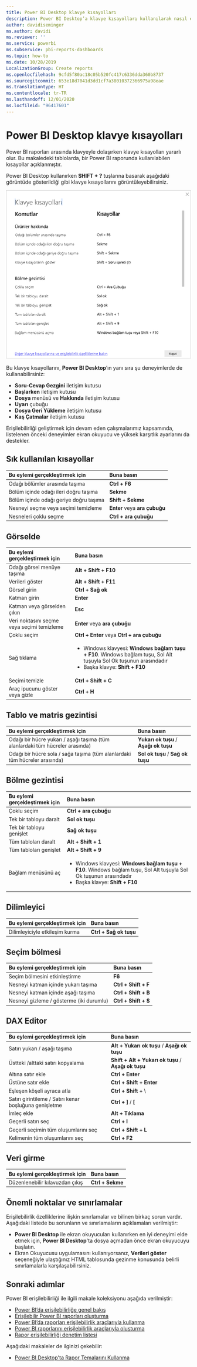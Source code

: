 ```yaml
---
title: Power BI Desktop klavye kısayolları
description: Power BI Desktop’a klavye kısayolları kullanılarak nasıl erişilebilir?
author: davidiseminger
ms.author: davidi
ms.reviewer: ''
ms.service: powerbi
ms.subservice: pbi-reports-dashboards
ms.topic: how-to
ms.date: 10/28/2019
LocalizationGroup: Create reports
ms.openlocfilehash: 9cfd5f80ac18c05b520fc417c6336dda360b8737
ms.sourcegitcommit: 653e18d7041d3dd1cf7a38010372366975a98eae
ms.translationtype: HT
ms.contentlocale: tr-TR
ms.lasthandoff: 12/01/2020
ms.locfileid: "96417601"
---
```

# <a name="keyboard-shortcuts-in-power-bi-desktop"></a>Power BI Desktop klavye kısayolları

Power BI raporları arasında klavyeyle dolaşırken klavye kısayolları yararlı olur. Bu makaledeki tablolarda, bir Power BI raporunda kullanılabilen kısayollar açıklanmıştır. 

Power BI Desktop kullanırken **SHIFT + ?** tuşlarına basarak aşağıdaki görüntüde gösterildiği gibi klavye kısayollarını görüntüleyebilirsiniz.

![Power BI Desktop'ta Shift + ? tuşlarına basarak erişilebilirliğe yönelik klavye kısayollarını gösterebilirsiniz](media/desktop-accessibility/accessibility-03.png)

Bu klavye kısayollarını, **Power BI Desktop**’ın yanı sıra şu deneyimlerde de kullanabilirsiniz:

* **Soru-Cevap Gezgini** iletişim kutusu
* **Başlarken** iletişim kutusu
* **Dosya** menüsü ve **Hakkında** iletişim kutusu
* **Uyarı** çubuğu
* **Dosya Geri Yükleme** iletişim kutusu
* **Kaş Çatmalar** iletişim kutusu

Erişilebilirliği geliştirmek için devam eden çalışmalarımız kapsamında, listelenen önceki deneyimler ekran okuyucu ve yüksek karşıtlık ayarlarını da destekler.

## <a name="frequently-used-shortcuts"></a>Sık kullanılan kısayollar
| Bu eylemi gerçekleştirmek için           | Buna basın                |
| :------------------- | :------------------- |
| Odağı bölümler arasında taşıma  | **Ctrl + F6** |
| Bölüm içinde odağı ileri doğru taşıma | **Sekme**         |
| Bölüm içinde odağı geriye doğru taşıma | **Shift + Sekme** |
| Nesneyi seçme veya seçimi temizleme | **Enter** veya **ara çubuğu** |
| Nesneleri çoklu seçme | **Ctrl + ara çubuğu** |

## <a name="on-visual"></a>Görselde
| Bu eylemi gerçekleştirmek için           | Buna basın                |
| :------------------- | :------------------- |
| Odağı görsel menüye taşıma | **Alt + Shift + F10** |
| Verileri göster | **Alt + Shift + F11**  |
| Görsel girin | **Ctrl + Sağ ok** |
| Katman girin | **Enter** |
| Katman veya görselden çıkın | **Esc** |
| Veri noktasını seçme veya seçimi temizleme | **Enter** veya **ara çubuğu** |
| Çoklu seçim | **Ctrl + Enter** veya **Ctrl + ara çubuğu** |
| Sağ tıklama | <ul><li>Windows klavyesi: **Windows bağlam tuşu + F10**. Windows bağlam tuşu, Sol Alt tuşuyla Sol Ok tuşunun arasındadır</li><li>Başka klavye: **Shift + F10**</li></ul> |
| Seçimi temizle | **Ctrl + Shift + C** |
| Araç ipucunu göster veya gizle | **Ctrl + H** |

## <a name="table-and-matrix-navigation"></a>Tablo ve matris gezintisi
| Bu eylemi gerçekleştirmek için          | Buna basın                |
| :------------------- | :------------------- |
| Odağı bir hücre yukarı / aşağı taşıma (tüm alanlardaki tüm hücreler arasında)  | **Yukarı ok tuşu** / **Aşağı ok tuşu** |
| Odağı bir hücre sola / sağa taşıma (tüm alanlardaki tüm hücreler arasında)  | **Sol ok tuşu** / **Sağ ok tuşu** |

## <a name="pane-navigation"></a>Bölme gezintisi
| Bu eylemi gerçekleştirmek için           | Buna basın                |
| :------------------- | :------------------- |
| Çoklu seçim | **Ctrl + ara çubuğu** |
| Tek bir tabloyu daralt | **Sol ok tuşu** |
| Tek bir tabloyu genişlet | **Sağ ok tuşu** |
| Tüm tabloları daralt | **Alt + Shift + 1** |
| Tüm tabloları genişlet | **Alt + Shift + 9** |
| Bağlam menüsünü aç | <ul><li>Windows klavyesi: **Windows bağlam tuşu + F10**.  Windows bağlam tuşu, Sol Alt tuşuyla Sol Ok tuşunun arasındadır</li><li>Başka klavye: **Shift + F10**</li></ul> |

## <a name="slicer"></a>Dilimleyici
| Bu eylemi gerçekleştirmek için         | Buna basın                |
| :------------------- | :------------------- |
| Dilimleyiciyle etkileşim kurma | **Ctrl + Sağ ok tuşu** |

## <a name="selection-pane"></a>Seçim bölmesi
| Bu eylemi gerçekleştirmek için           | Buna basın                |
| :------------------- | :------------------- |
| Seçim bölmesini etkinleştirme | **F6** |
| Nesneyi katman içinde yukarı taşıma | **Ctrl + Shift + F** |
| Nesneyi katman içinde aşağı taşıma | **Ctrl + Shift + B** |
| Nesneyi gizleme / gösterme (iki durumlu) | **Ctrl + Shift + S** |

## <a name="dax-editor"></a>DAX Editor
| Bu eylemi gerçekleştirmek için          | Buna basın                |
| :------------------- | :------------------- |
| Satırı yukarı / aşağı taşıma | **Alt + Yukarı ok tuşu** / **Aşağı ok tuşu** |
| Üstteki /alttaki satırı kopyalama | **Shift + Alt + Yukarı ok tuşu** / **Aşağı ok tuşu** |
| Altına satır ekle | **Ctrl + Enter** |
| Üstüne satır ekle | **Ctrl + Shift + Enter** |
| Eşleşen köşeli ayraca atla | **Ctrl + Shift +**  \ |
| Satırı girintileme / Satırı kenar boşluğuna genişletme | **Ctrl + ]**  /  **[** |
| İmleç ekle | **Alt + Tıklama** |
| Geçerli satırı seç | **Ctrl + I** |
| Geçerli seçimin tüm oluşumlarını seç | **Ctrl + Shift + L** |
| Kelimenin tüm oluşumlarını seç | **Ctrl + F2** |

## <a name="enter-data"></a>Veri girme
| Bu eylemi gerçekleştirmek için           | Buna basın                |
| :------------------- | :------------------- |
| Düzenlenebilir kılavuzdan çıkış | **Ctrl + Sekme** |



## <a name="considerations-and-limitations"></a>Önemli noktalar ve sınırlamalar
Erişilebilirlik özelliklerine ilişkin sınırlamalar ve bilinen birkaç sorun vardır. Aşağıdaki listede bu sorunların ve sınırlamaların açıklamaları verilmiştir:

* **Power BI Desktop** ile ekran okuyucuları kullanırken en iyi deneyimi elde etmek için, **Power BI Desktop**'ta dosya açmadan önce ekran okuyucuyu başlatın.
* Ekran Okuyucusu uygulamasını kullanıyorsanız, **Verileri göster** seçeneğiyle ulaştığınız HTML tablosunda gezinme konusunda belirli sınırlamalarla karşılaşabilirsiniz.


## <a name="next-steps"></a>Sonraki adımlar

Power BI erişilebilirliği ile ilgili makale koleksiyonu aşağıda verilmiştir:

* [Power BI’da erişilebilirliğe genel bakış](desktop-accessibility-overview.md) 
* [Erişilebilir Power BI raporları oluşturma](desktop-accessibility-creating-reports.md) 
* [Power BI’da raporları erişilebilirlik araçlarıyla kullanma](desktop-accessibility-consuming-tools.md)
* [Power BI raporlarını erişilebilirlik araçlarıyla oluşturma](desktop-accessibility-creating-tools.md)
* [Rapor erişilebilirliği denetim listesi](desktop-accessibility-creating-reports.md#report-accessibility-checklist)

Aşağıdaki makaleler de ilginizi çekebilir:

* [Power BI Desktop'ta Rapor Temalarını Kullanma](desktop-report-themes.md)


